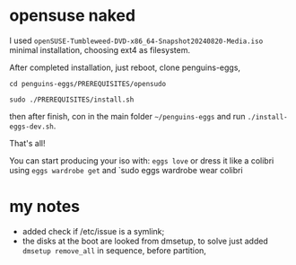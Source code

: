 # opensuse naked

I used `openSUSE-Tumbleweed-DVD-x86_64-Snapshot20240820-Media.iso` minimal installation, choosing ext4 as filesystem.

After completed installation, just reboot, clone penguins-eggs,

`cd penguins-eggs/PREREQUISITES/opensudo`

`sudo ./PREREQUISITES/install.sh`

then after finish, con in the main folder `~/penguins-eggs` and run `./install-eggs-dev.sh`.

That's all!

You can start producing your iso with: `eggs love` or dress it like a colibri using `eggs wardrobe get` and `sudo eggs wardrobe wear colibri

# my notes
* added check if /etc/issue is a symlink;
* the disks at the boot are looked from dmsetup, to solve just added ```dmsetup remove_all``` in sequence, before partition,

